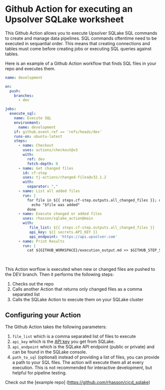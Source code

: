 # Github Action for executing an Upsolver SQLake worksheet

This Github Action allows you to execute Upsolver SQLake SQL commands to create and manage data pipelines.
SQL commands oftentime need to be executed in sequantial order. This means that creating connections and tables must come before creating jobs or executing SQL queries against tables.

Here is an example of a Github Action workflow that finds SQL files in your repo and executes them.

```yaml
name: development

on:
  push:
    branches:
      - dev

jobs:
  execute_sql:
    name: Execute SQL
    environment:
      name: development
    if: github.event.ref == 'refs/heads/dev'
    runs-on: ubuntu-latest
    steps:
      - name: Checkout
        uses: actions/checkout@v3
        with:
          ref: dev
          fetch-depth: 0
      - name: Get changed files
        id: cf-step
        uses: tj-actions/changed-files@v32.1.2
        with:
          separator: ","
      - name: List all added files
        run: |
          for file in ${{ steps.cf-step.outputs.all_changed_files }}; do
            echo "$file was added"
          done
      - name: Execute changed or added files
        uses: rhasson/sqlake_action@main
        with:
           file_list: ${{ steps.cf-step.outputs.all_changed_files }}
           api_key: ${{ secrets.API_KEY }}
           api_endpoint: 'https://api.upsolver.com'
      - name: Print Results
        run: |
          cat ${GITHUB_WORKSPACE}/execution_output.md >> $GITHUB_STEP_SUMMARY
```
<br>

This Action worflow is executed when new or changed files are pushed to the DEV branch. Then it performs the following steps:

1. Checks out the repo
2. Calls another Action that returns only changed files as a comma separated list
3. Calls the SQLake Action to execute them on your SQLake cluster

## Configuring your Action
The Github Action takes the following parameters:

1. `file_list` which is a comma separated list of files to execute
2. `api_key` which is the [API key](https://docs.upsolver.com/sqlake/api-integration) you get from SQLake.
3. `api_endpoint` which is the SQLake API endpoint (public or private) and can be found in the SQLake console.
4. `path_to_sql` (optional) instead of providing a list of files, you can provide a path to your SQL files. The action will execute them all at every execution. This is not recommended for interactive development, but helpful for pipeline testing.

Check  out the [example repo] (https://github.com/rhasson/cicd_sqlake)